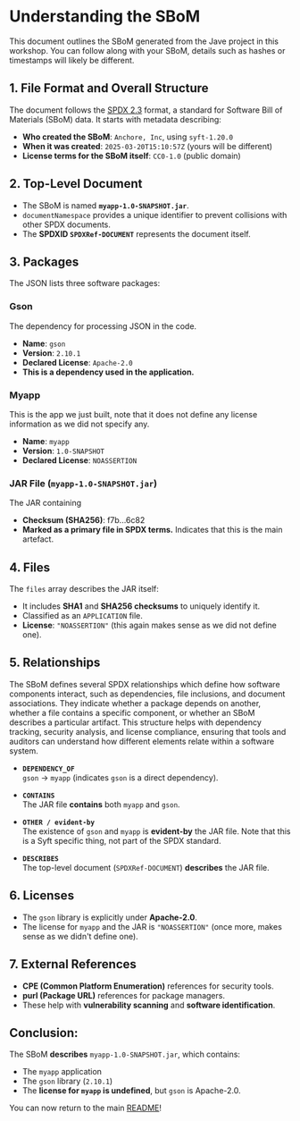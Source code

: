 # Understanding the SBoM

This document outlines the SBoM generated from the Jave project in this workshop. You can follow along with your SBoM, details such as hashes or timestamps will likely be different.

## 1. File Format and Overall Structure  
The document follows the [SPDX 2.3](https://spdx.github.io/spdx-spec/) format, a standard for Software Bill of Materials (SBoM) data. It starts with metadata describing:  
- **Who created the SBoM**: `Anchore, Inc`, using `syft-1.20.0`  
- **When it was created**: `2025-03-20T15:10:57Z` (yours will be different)
- **License terms for the SBoM itself**: `CC0-1.0` (public domain)  

## 2. Top-Level Document  
- The SBoM is named **`myapp-1.0-SNAPSHOT.jar`**.  
- `documentNamespace` provides a unique identifier to prevent collisions with other SPDX documents.  
- The **SPDXID `SPDXRef-DOCUMENT`** represents the document itself.  

## 3. Packages  
The JSON lists three software packages:

### **Gson**

The dependency for processing JSON in the code. 

- **Name**: `gson`
- **Version**: `2.10.1`
- **Declared License**: `Apache-2.0`
- **This is a dependency used in the application.**

### **Myapp**

This is the app we just built, note that it does not define any license information as we did not specify any.

- **Name**: `myapp`
- **Version**: `1.0-SNAPSHOT`
- **Declared License**: `NOASSERTION`

### **JAR File (`myapp-1.0-SNAPSHOT.jar`)**

The JAR containing

- **Checksum (SHA256)**: f7b...6c82 
- **Marked as a primary file in SPDX terms.** Indicates that this is the main artefact.

## 4. Files  
The `files` array describes the JAR itself:  
- It includes **SHA1** and **SHA256 checksums** to uniquely identify it.  
- Classified as an `APPLICATION` file.  
- **License**: `"NOASSERTION"` (this again makes sense as we did not define one).  

## 5. Relationships  
The SBoM defines several SPDX relationships which define how software components interact, such as dependencies, file inclusions, and document associations. They indicate whether a package depends on another, whether a file contains a specific component, or whether an SBoM describes a particular artifact. This structure helps with dependency tracking, security analysis, and license compliance, ensuring that tools and auditors can understand how different elements relate within a software system.

- **`DEPENDENCY_OF`**  
 `gson` → `myapp` (indicates `gson` is a direct dependency).  

- **`CONTAINS`**  
 The JAR file **contains** both `myapp` and `gson`.  

- **`OTHER / evident-by`**  
 The existence of `gson` and `myapp` is **evident-by** the JAR file. Note that this is a Syft specific thing, not part of the SPDX standard. 

- **`DESCRIBES`**  
 The top-level document (`SPDXRef-DOCUMENT`) **describes** the JAR file.  

## 6. Licenses  
- The `gson` library is explicitly under **Apache-2.0**.  
- The license for `myapp` and the JAR is `"NOASSERTION"` (once more, makes sense as we didn't define one).  

## 7. External References  
- **CPE (Common Platform Enumeration)** references for security tools.  
- **purl (Package URL)** references for package managers.  
- These help with **vulnerability scanning** and **software identification**.  


## Conclusion:

The SBoM **describes** `myapp-1.0-SNAPSHOT.jar`, which contains:  
- The `myapp` application  
- The `gson` library (`2.10.1`)  
- The **license for `myapp` is undefined**, but `gson` is Apache-2.0.  

You can now return to the main [README](README.md)!